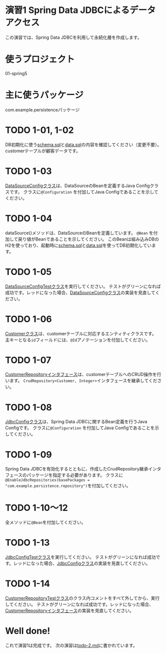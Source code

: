 演習1 Spring Data JDBCによるデータアクセス
======================================

この演習では、Spring Data JDBCを利用して永続化層を作成します。

# 使うプロジェクト
01-spring5

# 主に使うパッケージ
com.example.persistenceパッケージ

# TODO 1-01, 1-02
DB初期化に使う[schema.sql](src/main/resources/schema.sql)と[data.sql](src/main/resources/data.sql)の内容を確認してください（変更不要）。
customerテーブルが顧客データです。

# TODO 1-03
[DataSourceConfigクラス](src/main/java/com/example/persistence/config/DataSourceConfig.java)は、DataSourceのBeanを定義するJava Configクラスです。
クラスに`@Configuration` を付加してJava Configであることを示してください。

# TODO 1-04
dataSource()メソッドは、DataSourceのBeanを定義しています。
`@Bean` を付加して戻り値がBeanであることを示してください。
このBeanは組み込みDBのH2を使っており、起動時に[schema.sql](src/main/resources/schema.sql)と[data.sql](src/main/resources/data.sql)を使ってDB初期化しています。

# TODO 1-05
[DataSourceConfigTestクラス](src/test/java/com/example/persistence/config/DataSourceConfigTest.java)を実行してください。
テストがグリーンになれば成功です。レッドになった場合、[DataSourceConfigクラス](src/main/java/com/example/persistence/config/DataSourceConfig.java)の実装を見直してください。

# TODO 1-06
[Customerクラス](src/main/java/com/example/persistence/entity/Customer.java)は、customerテーブルに対応するエンティティクラスです。
主キーとなる`id`フィールドには、`@Id`アノテーションを付加してください。

# TODO 1-07
[CustomerRepositoryインタフェース](src/main/java/com/example/persistence/repository/CustomerRepository.java)は、customerテーブルへのCRUD操作を行います。
`CrudRepository<Customer, Integer>`インタフェースを継承してください。

# TODO 1-08
[JdbcConfigクラス](src/main/java/com/example/persistence/config/JdbcConfig.java)は、Spring Data JDBCに関するBean定義を行うJava Configです。
クラスに`@Configuration` を付加してJava Configであることを示してください。

# TODO 1-09
Spring Data JDBCを有効化するとともに、作成したCrudRepository継承インタフェースのパッケージを指定する必要があります。
クラスに`@EnableJdbcRepositories(basePackages = "com.example.persistence.repository")`を付加してください。

# TODO 1-10〜12
全メソッドに`@Bean`を付加してください。

# TODO 1-13
[JdbcConfigTestクラス](src/test/java/com/example/persistence/config/JdbcConfigTest.java)を実行してください。
テストがグリーンになれば成功です。レッドになった場合、[JdbcConfigクラス](src/main/java/com/example/persistence/config/JdbcConfig.java)の実装を見直してください。

# TODO 1-14
[CustomerRepositoryTestクラス](src/test/java/com/example/persistence/repository/CustomerRepositoryTest.java)のクラス内コメントをすべて外してから、実行してください。
テストがグリーンになれば成功です。レッドになった場合、[CustomerRepositoryインタフェース](src/main/java/com/example/persistence/repository/CustomerRepository.java)の実装を見直してください。

# Well done!
これで演習1は完成です。
次の演習は[todo-2.md](todo-2.md)に書かれています。